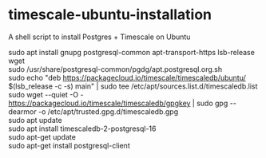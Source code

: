 # timescale-ubuntu-installation
A shell script to install Postgres + Timescale on Ubuntu

sudo apt install gnupg postgresql-common apt-transport-https lsb-release wget<br />
sudo /usr/share/postgresql-common/pgdg/apt.postgresql.org.sh<br />
sudo echo "deb https://packagecloud.io/timescale/timescaledb/ubuntu/ $(lsb_release -c -s) main" | sudo tee /etc/apt/sources.list.d/timescaledb.list<br />
sudo wget --quiet -O - https://packagecloud.io/timescale/timescaledb/gpgkey | sudo gpg --dearmor -o /etc/apt/trusted.gpg.d/timescaledb.gpg<br />
sudo apt update<br />
sudo apt install timescaledb-2-postgresql-16<br />
sudo apt-get update<br />
sudo apt-get install postgresql-client<br />
